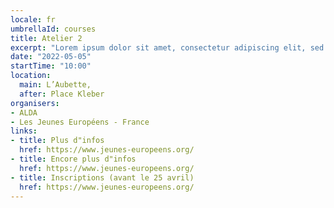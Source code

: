 ```yaml
---
locale: fr
umbrellaId: courses
title: Atelier 2
excerpt: "Lorem ipsum dolor sit amet, consectetur adipiscing elit, sed do eiusmod tempor incididunt ut labore et dolore magna aliqua."
date: "2022-05-05"
startTime: "10:00"
location:
  main: L’Aubette,
  after: Place Kleber
organisers:
- ALDA
- Les Jeunes Européens - France
links:
- title: Plus d"infos
  href: https://www.jeunes-europeens.org/
- title: Encore plus d"infos
  href: https://www.jeunes-europeens.org/
- title: Inscriptions (avant le 25 avril)
  href: https://www.jeunes-europeens.org/
---
```

